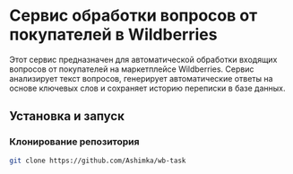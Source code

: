 # Сервис обработки вопросов от покупателей в Wildberries

Этот сервис предназначен для автоматической обработки входящих вопросов от покупателей на маркетплейсе Wildberries. Сервис анализирует текст вопросов, генерирует автоматические ответы на основе ключевых слов и сохраняет историю переписки в базе данных.

## Установка и запуск

### Клонирование репозитория

```bash
git clone https://github.com/Ashimka/wb-task
```
